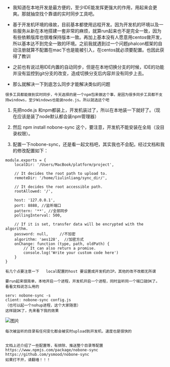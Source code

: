 * 我知道在本地开发是最方便的，至少IDE能发挥更强大的作用，用起来会更爽。那就抽空找个靠谱的实时同步工具吧。

* 基于开发机环境的缘故，目前基本都使用远程开发。因为开发机的环境以及一些服务从新在本地搭建一套非常的麻烦，就算run起来也不是完全一致，因为有些依赖版库也很难保持版本一致。再加上基本没有人愿意用centos做开发，所以基本达不到完全一致的环境。之前我就遇到过一个问题phalcon框架的自动注册就算不配置在mac下也是能被引入，在centos就必须要配置。也因此获得了教训

* 之前也有说过用IDE内置的自动同步，但是在本地切换分支的时候，IDE的功能并没有监控到git分支的改变，造成切换分支后内容并没有同步上去。

* 那么就解决一下到底怎么同步才能解决类似的问题



```
很多工具都能做到实时同步，今天选择的是一个npm包来做这个事，是因为很多同步工具都不支持windows，至少Windows也能装node.js。所以就选这个吧
```
1. 先把node.js 和npm都装上，开发机装过了，所以在本地装一下就好了。（现在应该是装了node默认都会装npm管理器）

2. 然后 npm install nobone-sync 这个，要注意，开发机不能安装在全局（没目录权限）。

3. 配置一下nobone-sync，还是看一起文档吧，其实我也不会配。经过文档和我的修改配置如下：
```
module.exports = {
    localDir: '/Users/MacBook/platform/project',

    // It decides the root path to upload to.
    remoteDir: '/home/liulinliang/sync_dir/',

    // It decides the root accessible path.
    rootAllowed: '/',

    host: '127.0.0.1',
    port: 8888,	//监听端口
    pattern: '**', //全部同步
    pollingInterval: 500,

    // If it is set, transfer data will be encrypted with the algorithm.
    password: null,		//不加密
    algorithm: 'aes128',  //加密方式
    onChange: function (type, path, oldPath) {
        // It can also return a promise.
        console.log('Write your custom code here')
    }
}
```
```
有几个点要注意一下   local配置的host 要设置成开发机的IP。其他的改不改都无所谓
```

```
要run起来很简单，本地开启一个进程，开发机开启一个进程，同时监听同一个端口就OK了。 看看文档说怎么用的

serv: nobone-sync -s
client: nobone-sync config.js
（也可以起一个nohup进程，这个大家随意）
这样就OK了，先来看下我的效果

```
![图片](/upload/0010000901f2328300.png)

```
每次被监听的目录有任何变化都会被实时upload到开发机，速度也是很快的


文档上还介绍了一些配置等，有排除、推送整个目录等配置
https://www.npmjs.com/package/nobone-sync
https://github.com/ysmood/nobone-sync
如果打不开，请翻墙！！！
